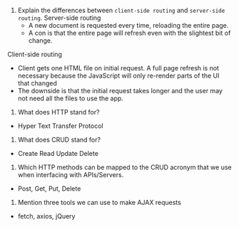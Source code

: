 1.  Explain the differences between `client-side routing` and `server-side routing`.
    Server-side routing
    - A new document is requested every time, reloading the entire page.
    - A con is that the entire page will refresh even with the slightest bit of change.

Client-side routing

- Client gets one HTML file on initial request. A full page refresh is not necessary because the JavaScript will only re-render parts of the UI that changed
- The downside is that the initial request takes longer and the user may not need all the files to use the app.

1.  What does HTTP stand for?

- Hyper Text Transfer Protocol

1.  What does CRUD stand for?

- Create Read Update Delete

1.  Which HTTP methods can be mapped to the CRUD acronym that we use when interfacing with APIs/Servers.

- Post, Get, Put, Delete

1.  Mention three tools we can use to make AJAX requests

- fetch, axios, jQuery
